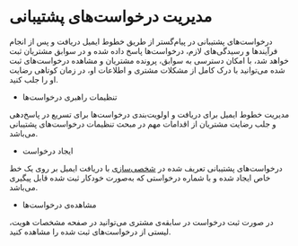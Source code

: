 # مدیریت درخواست‌های پشتیبانی 


درخواست‌های پشتیبانی در پیام‌گستر از طریق خطوط ایمیل دریافت و پس از انجام فرآیندها و رسیدگی‌های لازم، درخواست‌ها پاسخ داده شده و در سوابق مشتریان ثبت خواهد شد، با امکان دسترسی به سوابق، پرونده مشتریان و مشاهده درخواست‌های ثبت شده می‌توانید با درک کامل از مشکلات مشتری و اطلاعات او، در زمان کوتاهی رضایت او را جلب کنید.



-  تنظیمات راهبری درخواست‌ها


مدیریت خطوط ایمیل برای دریافت و اولویت‌بندی درخواست‌ها برای تسریع در پاسخ‌دهی و جلب رضایت مشتریان از اقدامات مهم در مبحث تنظیمات درخواست‌های پشتیبانی می‌باشد.



-  ایجاد درخواست


درخواست‌های پشتیبانی تعریف شده در [شخصی‌سازی](https://help.payamgostar.com/docs/Customization) با دریافت ایمیل بر روی یک خط خاص ایجاد شده و با شماره‌ درخواستی که به‌صورت خودکار ثبت شده قابل‌ پیگیری می‌باشد.



-  مشاهده‌ی درخواست‌ها


در صورت ثبت درخواست در سابقه‌ی مشتری می‌توانید در صفحه مشخصات هویت، لیستی از درخواست‌های ثبت شده را مشاهده کنید.
